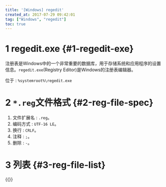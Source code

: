 ```yaml
---
title: '[Windows] regedit'
created_at: 2017-07-29 09:42:01
tag: ["Windows", "regedit"]
toc: true
---
```



# 1 regedit.exe {#1-regedit-exe}
注册表是Windows中的一个非常重要的数据库，用于存储系统和应用程序的设置信息。`regedit.exe`(Registry Editor)是Windows的注册表编辑器。

位于 : `%systemroot%\regedit.exe`

# 2 `*.reg`文件格式 {#2-reg-file-spec}

1. 文件扩展名 : `.reg`。
2. 编码方式 : `UTF-16 LE`。
3. 换行 : `CRLF`。
4. 注释 : `;`。
5. 删除 : `-`。

# 3 列表 {#3-reg-file-list}

{{<file-list title="reg文件列表"  regex="^.*\.reg$">}}
